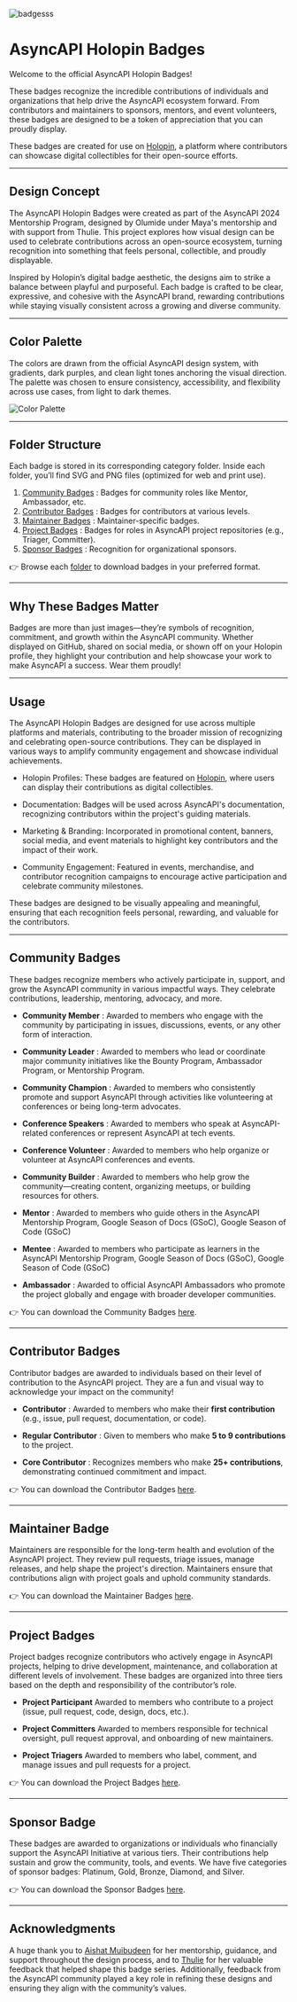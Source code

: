![badgesss](https://github.com/user-attachments/assets/2357a778-05c1-4680-87bd-ee131d7603ee)

# AsyncAPI Holopin Badges

Welcome to the official AsyncAPI Holopin Badges!

These badges recognize the incredible contributions of individuals and organizations that help drive the AsyncAPI ecosystem forward. From contributors and maintainers to sponsors, mentors, and event volunteers, these badges are designed to be a token of appreciation that you can proudly display.

These badges are created for use on [Holopin](https://www.holopin.io), a platform where contributors can showcase digital collectibles for their open-source efforts.

---

## Design Concept

The AsyncAPI Holopin Badges were created as part of the AsyncAPI 2024 Mentorship Program, designed by Olumide under Maya's mentorship and with support from Thulie. This project explores how visual design can be used to celebrate contributions across an open-source ecosystem, turning recognition into something that feels personal, collectible, and proudly displayable.

Inspired by Holopin’s digital badge aesthetic, the designs aim to strike a balance between playful and purposeful. Each badge is crafted to be clear, expressive, and cohesive with the AsyncAPI brand, rewarding contributions while staying visually consistent across a growing and diverse community.

---

## Color Palette
The colors are drawn from the official AsyncAPI design system, with gradients, dark purples, and clean light tones anchoring the visual direction. The palette was chosen to ensure consistency, accessibility, and flexibility across use cases, from light to dark themes.

![Color Palette](https://github.com/user-attachments/assets/56e29518-256f-412d-93b2-52ab7f704caa)

---

## Folder Structure
Each badge is stored in its corresponding category folder. Inside each folder, you’ll find SVG and PNG files (optimized for web and print use).

1. [Community Badges](./community) : Badges for community roles like Mentor, Ambassador, etc.
2. [Contributor Badges](./contributor) : Badges for contributors at various levels.
3. [Maintainer Badges](./maintainer) : Maintainer-specific badges.
4. [Project Badges](./project) : Badges for roles in AsyncAPI project repositories (e.g., Triager, Committer).
5. [Sponsor Badges](./sponsor) : Recognition for organizational sponsors.

👉 Browse each [folder](https://github.com/Oloso-surur/community/tree/holopin-badge-designs/design/Holopin-Badges) to download badges in your preferred format.

---

## Why These Badges Matter
Badges are more than just images—they’re symbols of recognition, commitment, and growth within the AsyncAPI community. Whether displayed on GitHub, shared on social media, or shown off on your Holopin profile, they highlight your contribution and help showcase your work to make AsyncAPI a success. Wear them proudly!

---

## Usage
The AsyncAPI Holopin Badges are designed for use across multiple platforms and materials, contributing to the broader mission of recognizing and celebrating open-source contributions. They can be displayed in various ways to amplify community engagement and showcase individual achievements.

- Holopin Profiles: These badges are featured on [Holopin](https://www.holopin.io), where users can display their contributions as digital collectibles.

- Documentation: Badges will be used across AsyncAPI's documentation, recognizing contributors within the project's guiding materials.

- Marketing & Branding: Incorporated in promotional content, banners, social media, and event materials to highlight key contributors and the impact of their work.

- Community Engagement: Featured in events, merchandise, and contributor recognition campaigns to encourage active participation and celebrate community milestones.

These badges are designed to be visually appealing and meaningful, ensuring that each recognition feels personal, rewarding, and valuable for the contributors.

---

## Community Badges
These badges recognize members who actively participate in, support, and grow the AsyncAPI community in various impactful ways. They celebrate contributions, leadership, mentoring, advocacy, and more.

- **Community Member** :
Awarded to members who engage with the community by participating in issues, discussions, events, or any other form of interaction.

- **Community Leader** :
Awarded to members who lead or coordinate major community initiatives like the Bounty Program, Ambassador Program, or Mentorship Program.

-  **Community Champion** :
Awarded to members who consistently promote and support AsyncAPI through activities like volunteering at conferences or being long-term advocates.

- **Conference Speakers** :
Awarded to members who speak at AsyncAPI-related conferences or represent AsyncAPI at tech events.

- **Conference Volunteer** :
Awarded to members who help organize or volunteer at AsyncAPI conferences and events.

- **Community Builder** :
Awarded to members who help grow the community—creating content, organizing meetups, or building resources for others.

- **Mentor** :
Awarded to members who guide others in the AsyncAPI Mentorship Program, Google Season of Docs (GSoC), Google Season of Code (GSoC)

- **Mentee** :
Awarded to members who participate as learners in the AsyncAPI Mentorship Program, Google Season of Docs (GSoC), Google Season of Code (GSoC)

- **Ambassador** :
Awarded to official AsyncAPI Ambassadors who promote the project globally and engage with broader developer communities.

👉 You can download the Community Badges [here](./community).

---

## Contributor Badges

Contributor badges are awarded to individuals based on their level of contribution to the AsyncAPI project. They are a fun and visual way to acknowledge your impact on the community!

- **Contributor** :
Awarded to members who make their **first contribution** (e.g., issue, pull request, documentation, or code).

- **Regular Contributor** : 
Given to members who make **5 to 9 contributions** to the project.

- **Core Contributor** : 
Recognizes members who make **25+ contributions**, demonstrating continued commitment and impact.

👉 You can download the Contributor Badges [here](./contributor).

---

## Maintainer Badge
Maintainers are responsible for the long-term health and evolution of the AsyncAPI project. They review pull requests, triage issues, manage releases, and help shape the project's direction. Maintainers ensure that contributions align with project goals and uphold community standards.

👉 You can download the Maintainer Badges [here](./maintainer).

---

## Project Badges
Project badges recognize contributors who actively engage in AsyncAPI projects, helping to drive development, maintenance, and collaboration at different levels of involvement. These badges are organized into three tiers based on the depth and responsibility of the contributor’s role.

- **Project Participant** 
Awarded to members who contribute to a project (issue, pull request, code, design, docs, etc.).

- **Project Committers**
Awarded to members responsible for technical oversight, pull request approval, and onboarding of new maintainers.

- **Project Triagers**
Awarded to members who label, comment, and manage issues and pull requests for a project.

👉 You can download the Project Badges [here](./project).

---

## Sponsor Badge
These badges are awarded to organizations or individuals who financially support the AsyncAPI Initiative at various tiers. Their contributions help sustain and grow the community, tools, and events. We have five categories of sponsor badges: Platinum, Gold, Bronze, Diamond, and Silver.

👉 You can download the Sponsor Badges [here](./sponsor).

---

## Acknowledgments
A huge thank you to [Aishat Muibudeen](https://github.com/Mayaleeeee) for her mentorship, guidance, and support throughout the design process, and to [Thulie](https://github.com/thulieblack) for her valuable feedback that helped shape this badge series. Additionally, feedback from the AsyncAPI community played a key role in refining these designs and ensuring they align with the community’s values.
